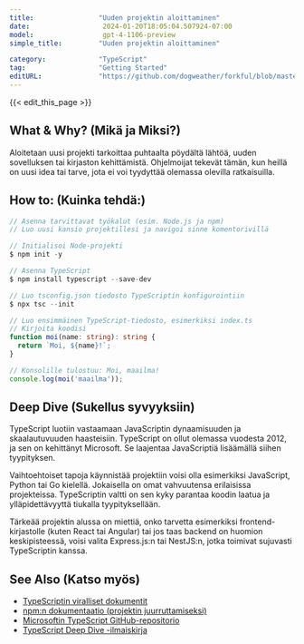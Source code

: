 ```yaml
---
title:                "Uuden projektin aloittaminen"
date:                  2024-01-20T18:05:04.507924-07:00
model:                 gpt-4-1106-preview
simple_title:         "Uuden projektin aloittaminen"

category:             "TypeScript"
tag:                  "Getting Started"
editURL:              "https://github.com/dogweather/forkful/blob/master/content/fi/typescript/starting-a-new-project.md"
---
```


{{< edit_this_page >}}

## What & Why? (Mikä ja Miksi?)
Aloitetaan uusi projekti tarkoittaa puhtaalta pöydältä lähtöä, uuden sovelluksen tai kirjaston kehittämistä. Ohjelmoijat tekevät tämän, kun heillä on uusi idea tai tarve, jota ei voi tyydyttää olemassa olevilla ratkaisuilla.

## How to: (Kuinka tehdä:)
```TypeScript
// Asenna tarvittavat työkalut (esim. Node.js ja npm)
// Luo uusi kansio projektillesi ja navigoi sinne komentorivillä

// Initialisoi Node-projekti
$ npm init -y

// Asenna TypeScript
$ npm install typescript --save-dev

// Luo tsconfig.json tiedosto TypeScriptin konfigurointiin
$ npx tsc --init

// Luo ensimmäinen TypeScript-tiedosto, esimerkiksi index.ts
// Kirjoita koodisi
function moi(name: string): string {
  return `Moi, ${name}!`;
}

// Konsolille tulostuu: Moi, maailma!
console.log(moi('maailma'));
```

## Deep Dive (Sukellus syvyyksiin)
TypeScript luotiin vastaamaan JavaScriptin dynaamisuuden ja skaalautuvuuden haasteisiin. TypeScript on ollut olemassa vuodesta 2012, ja sen on kehittänyt Microsoft. Se laajentaa JavaScriptiä lisäämällä siihen tyypityksen.

Vaihtoehtoiset tapoja käynnistää projektiin voisi olla esimerkiksi JavaScript, Python tai Go kielellä. Jokaisella on omat vahvuutensa erilaisissa projekteissa. TypeScriptin valtti on sen kyky parantaa koodin laatua ja ylläpidettävyyttä tiukalla tyypityksellään.

Tärkeää projektin alussa on miettiä, onko tarvetta esimerkiksi frontend-kirjastolle (kuten React tai Angular) tai jos taas backend on huomion keskipisteessä, voisi valita Express.js:n tai NestJS:n, jotka toimivat sujuvasti TypeScriptin kanssa.

## See Also (Katso myös)
- [TypeScriptin viralliset dokumentit](https://www.typescriptlang.org/docs/)
- [npm:n dokumentaatio (projektin juurruttamiseksi)](https://docs.npmjs.com/cli/init)
- [Microsoftin TypeScript GitHub-repositorio](https://github.com/Microsoft/TypeScript)
- [TypeScript Deep Dive -ilmaiskirja](https://basarat.gitbook.io/typescript/)
